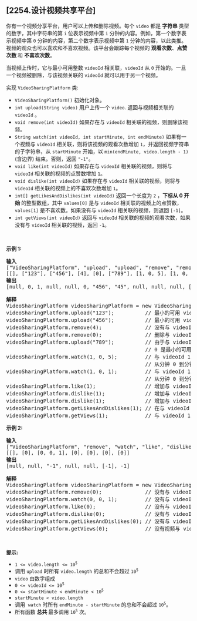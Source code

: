 ## [2254.设计视频共享平台]
<p>你有一个视频分享平台，用户可以上传和删除视频。每个 <code>video</code> 都是&nbsp;<strong>字符串&nbsp;</strong>类型的数字，其中字符串的第 <code>i</code> 位表示视频中第 <code>i</code> 分钟的内容。例如，第一个数字表示视频中第 <code>0</code> 分钟的内容，第二个数字表示视频中第 <code>1</code> 分钟的内容，以此类推。视频的观众也可以喜欢和不喜欢视频。该平台会跟踪每个视频的&nbsp;<strong>观看次数</strong>、<strong>点赞次数&nbsp;</strong>和 <strong>不喜欢次数</strong>。</p>

<p>当视频上传时，它与最小可用整数 <code>videoId</code> 相关联，<code>videoId</code> 从 <code>0</code> 开始的。一旦一个视频被删除，与该视频关联的 <code>videoId</code> 就可以用于另一个视频。</p>

<p>实现 <code>VideoSharingPlatform</code> 类:</p>

<ul>
	<li><code>VideoSharingPlatform()</code> 初始化对象。</li>
	<li><code>int upload(String video)</code> 用户上传一个 <code>video</code>. 返回与视频相关联的<code>videoId</code> 。</li>
	<li><code>void remove(int videoId)</code>&nbsp;如果存在与 <code>videoId</code> 相关联的视频，则删除该视频。</li>
	<li><code>String watch(int videoId, int startMinute, int endMinute)</code> 如果有一个视频与 <code>videoId</code>&nbsp;相关联，则将该视频的观看次数增加 <code>1</code>，并返回视频字符串的子字符串，从 <code>startMinute</code> 开始，以 <code>min(endMinute, video.length - 1</code><code>)</code>(含边界) 结束。否则，返回 <code>"-1"</code>。</li>
	<li><code>void like(int videoId)</code> 如果存在与 <code>videoId</code> 相关联的视频，则将与 <code>videoId</code> 相关联的视频的点赞数增加 <code>1</code>。</li>
	<li><code>void dislike(int videoId)</code> 如果存在与 <code>videoId</code> 相关联的视频，则将与 <code>videoId</code> 相关联的视频上的不喜欢次数增加 <code>1</code>。</li>
	<li><code>int[] getLikesAndDislikes(int videoId)</code> 返回一个长度为 <code>2</code> ，<strong>下标从 0 开始 </strong>的整型数组，其中 <code>values[0]</code>&nbsp;是与 <code>videoId</code>&nbsp;相关联的视频上的点赞数，<code>values[1]</code> 是不喜欢数。如果没有与&nbsp;<code>videoId</code> 相关联的视频，则返回 <code>[-1]</code>。</li>
	<li><code>int getViews(int videoId)</code> 返回与&nbsp;<code>videoId</code> 相关联的视频的观看次数，如果没有与 <code>videoId</code>&nbsp;相关联的视频，返回 <code>-1</code>。</li>
</ul>

<p>&nbsp;</p>

<p><strong>示例 1:</strong></p>

<pre>
<strong>输入</strong>
["VideoSharingPlatform", "upload", "upload", "remove", "remove", "upload", "watch", "watch", "like", "dislike", "dislike", "getLikesAndDislikes", "getViews"]
[[], ["123"], ["456"], [4], [0], ["789"], [1, 0, 5], [1, 0, 1], [1], [1], [1], [1], [1]]
<strong>输出</strong>
[null, 0, 1, null, null, 0, "456", "45", null, null, null, [1, 2], 2]

<strong>解释</strong>
VideoSharingPlatform videoSharingPlatform = new VideoSharingPlatform();
videoSharingPlatform.upload("123");          // 最小的可用 videoId 是 0，所以返回 0。
videoSharingPlatform.upload("456");          // 最小的可用 videoId 是 1，所以返回 1。
videoSharingPlatform.remove(4);              // 没有与 videoId 4 相关联的视频，所以什么都不做。
videoSharingPlatform.remove(0);              // 删除与 videoId 0 关联的视频。
videoSharingPlatform.upload("789");          // 由于与 videoId 0 相关联的视频被删除，
                                             // 0 是最小的可用 videoId，所以返回 0。
videoSharingPlatform.watch(1, 0, 5);         // 与 videoId 1 关联的视频为 "456"。
                                             // 从分钟 0 到分钟 min(5,3 - 1)= 2 的视频为 "456"，因此返回 "456"。
videoSharingPlatform.watch(1, 0, 1);         // 与 videoId 1 关联的视频为 "456"。
                                             // 从分钟 0 到分钟 min(1,3 - 1)= 1 的视频为 "45"，因此返回 "45"。
videoSharingPlatform.like(1);                // 增加与 videoId 1 相关的视频的点赞数。
videoSharingPlatform.dislike(1);             // 增加与 videoId 1 相关联的视频的不喜欢的数量。
videoSharingPlatform.dislike(1);             // 增加与 videoId 1 相关联的视频的不喜欢的数量。
videoSharingPlatform.getLikesAndDislikes(1); // 在与 videoId 1 相关的视频中有 1 个喜欢和 2 个不喜欢，因此返回[1,2]。
videoSharingPlatform.getViews(1);            // 与 videoId 1 相关联的视频有 2 个观看数，因此返回2。
</pre>

<p><strong>示例&nbsp;2:</strong></p>

<pre>
<strong>输入</strong>
["VideoSharingPlatform", "remove", "watch", "like", "dislike", "getLikesAndDislikes", "getViews"]
[[], [0], [0, 0, 1], [0], [0], [0], [0]]
<strong>输出</strong>
[null, null, "-1", null, null, [-1], -1]

<strong>解释</strong>
VideoSharingPlatform videoSharingPlatform = new VideoSharingPlatform();
videoSharingPlatform.remove(0);              // 没有与 videoId 0 相关联的视频，所以什么都不做。
videoSharingPlatform.watch(0, 0, 1);         // 没有与 videoId 0 相关联的视频，因此返回 "-1"。
videoSharingPlatform.like(0);                // 没有与 videoId 0 相关联的视频，所以什么都不做。
videoSharingPlatform.dislike(0);             // 没有与 videoId 0 相关联的视频，所以什么都不做。
videoSharingPlatform.getLikesAndDislikes(0); // 没有与 videoId 0 相关联的视频，因此返回 [-1]。
videoSharingPlatform.getViews(0);            // 没有视频与 videoId 0 相关联，因此返回 -1。
</pre>

<p>&nbsp;</p>

<p><strong>提示:</strong></p>

<ul>
	<li><code>1 &lt;= video.length &lt;= 10<sup>5</sup></code></li>
	<li>调用&nbsp;<code>upload</code>&nbsp;时所有&nbsp;<code>video.length</code>&nbsp;的总和不会超过&nbsp;<code>10<sup>5</sup></code></li>
	<li><code>video</code> 由数字组成</li>
	<li><code>0 &lt;= videoId &lt;= 10<sup>5</sup></code></li>
	<li><code>0 &lt;= startMinute &lt; endMinute &lt; 10<sup>5</sup></code></li>
	<li><code>startMinute &lt; video.length</code></li>
	<li>调用&nbsp; <code>watch</code>&nbsp;时所有&nbsp;<code>endMinute - startMinute</code>&nbsp;的总和不会超过&nbsp;<code>10<sup>5</sup></code>。</li>
	<li>所有函数&nbsp;<strong>总共&nbsp;</strong>最多调用 <code>10<sup>5</sup></code> 次。</li>
</ul>
